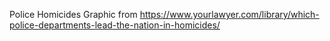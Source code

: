 Police Homicides Graphic from https://www.yourlawyer.com/library/which-police-departments-lead-the-nation-in-homicides/
